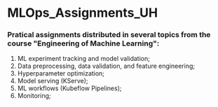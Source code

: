 # MLOps_Assignments_UH

### Pratical assignments distributed in several topics from the course "Engineering of Machine Learning":
1. ML experiment tracking and model validation;
2. Data preprocessing, data validation, and feature engineering;
3. Hyperparameter optimization;
4. Model serving (KServe);
5. ML workflows (Kubeflow Pipelines);
6. Monitoring;
